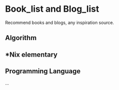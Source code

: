Book_list and Blog_list
=========
Recommend books and blogs, any inspiration source.

Algorithm
-----

*Nix elementary
-----

Programming Language
------

...


